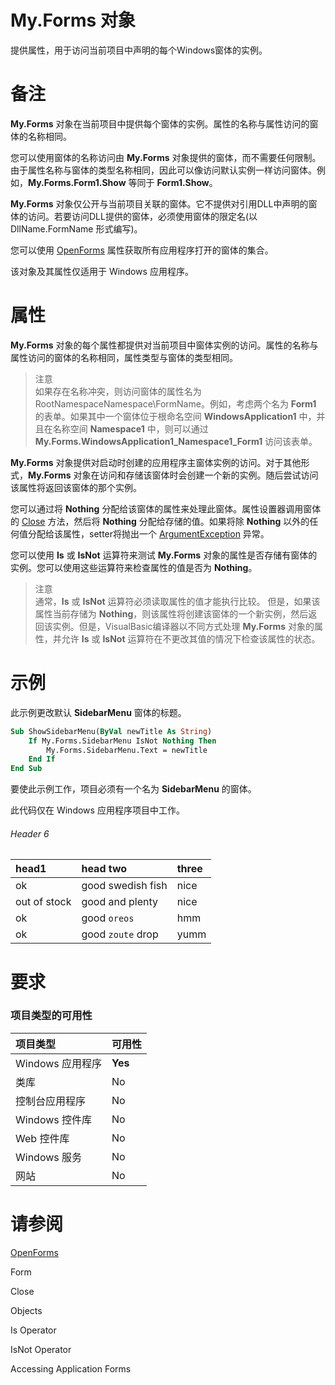 # My.Forms 对象
提供属性，用于访问当前项目中声明的每个Windows窗体的实例。


# 备注
**My.Forms** 对象在当前项目中提供每个窗体的实例。属性的名称与属性访问的窗体的名称相同。

您可以使用窗体的名称访问由 **My.Forms** 对象提供的窗体，而不需要任何限制。由于属性名称与窗体的类型名称相同，因此可以像访问默认实例一样访问窗体。例如，**My.Forms.Form1.Show** 等同于 **Form1.Show**。

**My.Forms** 对象仅公开与当前项目关联的窗体。它不提供对引用DLL中声明的窗体的访问。若要访问DLL提供的窗体，必须使用窗体的限定名(以 DllName.FormName 形式编写)。

您可以使用 <a href='https://docs.microsoft.com/en-us/dotnet/api/microsoft.visualbasic.applicationservices.windowsformsapplicationbase.openforms'>OpenForms</a> 属性获取所有应用程序打开的窗体的集合。

该对象及其属性仅适用于 Windows 应用程序。


# 属性
**My.Forms** 对象的每个属性都提供对当前项目中窗体实例的访问。属性的名称与属性访问的窗体的名称相同，属性类型与窗体的类型相同。

>注意<br>
>如果存在名称冲突，则访问窗体的属性名为RootNamespaceNamespace\FormName。例如，考虑两个名为 **Form1** 的表单。如果其中一个窗体位于根命名空间 **WindowsApplication1** 中，并且在名称空间 **Namespace1** 中，则可以通过 **My.Forms.WindowsApplication1_Namespace1_Form1** 访问该表单。 

**My.Forms** 对象提供对启动时创建的应用程序主窗体实例的访问。对于其他形式，**My.Forms** 对象在访问和存储该窗体时会创建一个新的实例。随后尝试访问该属性将返回该窗体的那个实例。

您可以通过将 **Nothing** 分配给该窗体的属性来处理此窗体。属性设置器调用窗体的 <a href='https://docs.microsoft.com/en-us/dotnet/api/system.windows.forms.form.close'>Close</a> 方法，然后将 **Nothing** 分配给存储的值。如果将除  **Nothing** 以外的任何值分配给该属性，setter将抛出一个 <a href='#'>ArgumentException</a> 异常。
	
您可以使用 **Is** 或 **IsNot** 运算符来测试 **My.Forms** 对象的属性是否存储有窗体的实例。您可以使用这些运算符来检查属性的值是否为 **Nothing**。

>注意<br>
>通常，**Is** 或 **IsNot** 运算符必须读取属性的值才能执行比较。 但是，如果该属性当前存储为 **Nothing**，则该属性将创建该窗体的一个新实例，然后返回该实例。但是，VisualBasic编译器以不同方式处理 **My.Forms** 对象的属性，并允许 **Is** 或 **IsNot** 运算符在不更改其值的情况下检查该属性的状态。


# 示例
此示例更改默认 **SidebarMenu** 窗体的标题。

```vb
Sub ShowSidebarMenu(ByVal newTitle As String)
    If My.Forms.SidebarMenu IsNot Nothing Then
        My.Forms.SidebarMenu.Text = newTitle
    End If
End Sub
```

要使此示例工作，项目必须有一个名为 **SidebarMenu** 的窗体。

此代码仅在 Windows 应用程序项目中工作。


###### Header 6

| head1        | head two          | three |
|:-------------|:------------------|:------|
| ok           | good swedish fish | nice  |
| out of stock | good and plenty   | nice  |
| ok           | good `oreos`      | hmm   |
| ok           | good `zoute` drop | yumm  |


# 要求
### 项目类型的可用性
| 项目类型        | 可用性          |
|:-------------|:------------------|
| Windows 应用程序           | **Yes** |
| 类库 | No   |
| 控制台应用程序           | No      |
| Windows 控件库           | No |
| Web 控件库           | No |
| Windows 服务           | No |
| 网站           | No |


# 请参阅

<a href='https://docs.microsoft.com/en-us/dotnet/api/microsoft.visualbasic.applicationservices.windowsformsapplicationbase.openforms'>OpenForms</a>

Form

Close

Objects

Is Operator

IsNot Operator

Accessing Application Forms